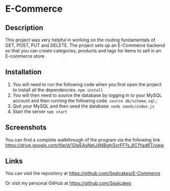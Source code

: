 # E-Commerce

## Description
This project was very helpful in working on the routing fundamentals of GET, POST, PUT and DELETE.  The project sets up an E-Commerce backend so that you can create categories, products and tags for items to sell in an E-commerce store.

## Installation
1. You will need to run the following code when you first open the project to install all the dependencies.
    `npm install`
2. You will then need to source the database by logging in to your MySQL account and then running the following code.
    `source db/schema.sql;`
3. Quit your MySQL and then seed the database.
    `node seeds/index.js`
4. Start the server
    `npm start`

## Screenshots
You can find a complete walkthrough of the program via the following link
https://drive.google.com/file/d/12leEAsNeIJ4NBghl3vrFF7s_6C1Yad6T/view

## Links
You can visit the repository at
https://github.com/Sealcakes/E-Commerce

Or visit my personal GitHub at
https://github.com/Sealcakes
